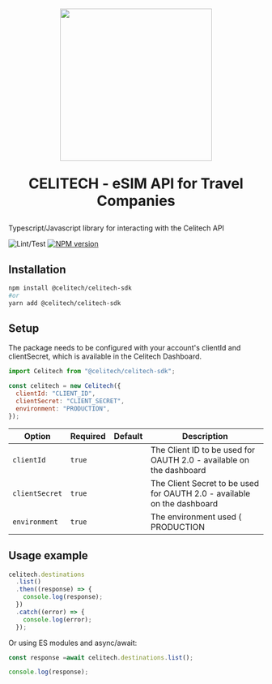 <h1 align="center">
    <a style="text-decoration: none" href="https://www.celitech.com">
      <img width="300px" src="https://celitech.com/wp-content/uploads/2022/11/CELITECH-eSIM-Platform_2-1024x306.jpg" />
      <p align="center">CELITECH - eSIM API for Travel Companies </p>
    </a>
</h1>

Typescript/Javascript library for interacting with the Celitech API

![Lint/Test](https://github.com/Celitech/CelitechSDK/actions/workflows/linting.yml/badge.svg)
[![NPM version](https://img.shields.io/npm/v/@celitech/celitech-sdk)](https://www.npmjs.com/package/@celitech/celitech-sdk)

## Installation

```sh
npm install @celitech/celitech-sdk
#or
yarn add @celitech/celitech-sdk
```

## Setup

The package needs to be configured with your account's clientId and clientSecret, which is available in the <a style="text-decoration: none" href="https://www.celitech.net">Celitech Dashboard.</a>

```js
import Celitech from "@celitech/celitech-sdk";

const celitech = new Celitech({
  clientId: "CLIENT_ID",
  clientSecret: "CLIENT_SECRET",
  environment: "PRODUCTION",
});
```

| Option              | Required | Default     | Description                                                                      |
| ------------------- | -------- | ----------- | -------------------------------------------------------------------------------- | 
| `clientId`          | `true`   |             | The Client ID to be used for OAUTH 2.0 - available on the dashboard              |
| `clientSecret`      | `true`   |             | The Client Secret to be used for OAUTH 2.0 - available on the dashboard          |
| `environment`       | `true`   |             | The environment used ( PRODUCTION | DEVELOPMENT ) - PRODUCTION is only supported |

## Usage example

```js
celitech.destinations
  .list()
  .then((response) => {
    console.log(response);
  })
  .catch((error) => {
    console.log(error);
  });
```

Or using ES modules and async/await:

```js
const response =await celitech.destinations.list();

console.log(response);
```
